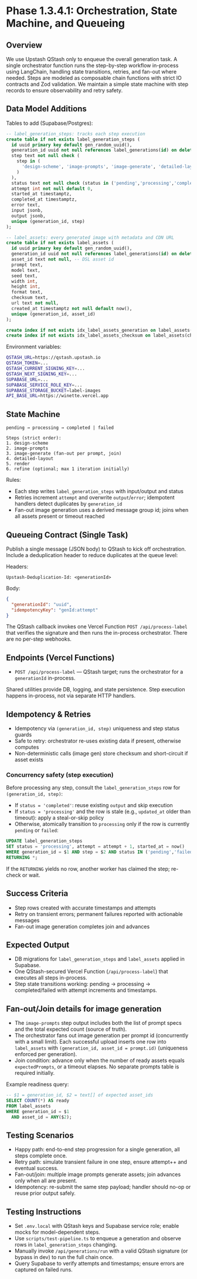 # Phase 1.3.4.1: Orchestration, State Machine, and Queueing

## Overview

We use Upstash QStash only to enqueue the overall generation task. A single orchestrator function runs the step-by-step
workflow in-process using LangChain, handling state transitions, retries, and fan-out where needed. Steps are modeled as
composable chain functions with strict IO contracts and Zod validation. We maintain a simple state machine with step
records to ensure observability and retry safety.

## Data Model Additions

Tables to add (Supabase/Postgres):

```sql
-- label_generation_steps: tracks each step execution
create table if not exists label_generation_steps (
  id uuid primary key default gen_random_uuid(),
  generation_id uuid not null references label_generations(id) on delete cascade,
  step text not null check (
    step in (
      'design-scheme', 'image-prompts', 'image-generate', 'detailed-layout', 'render', 'refine'
    )
  ),
  status text not null check (status in ('pending','processing','completed','failed')),
  attempt int not null default 0,
  started_at timestamptz,
  completed_at timestamptz,
  error text,
  input jsonb,
  output jsonb,
  unique (generation_id, step)
);

-- label_assets: every generated image with metadata and CDN URL
create table if not exists label_assets (
  id uuid primary key default gen_random_uuid(),
  generation_id uuid not null references label_generations(id) on delete cascade,
  asset_id text not null, -- DSL asset id
  prompt text,
  model text,
  seed text,
  width int,
  height int,
  format text,
  checksum text,
  url text not null,
  created_at timestamptz not null default now(),
  unique (generation_id, asset_id)
);

create index if not exists idx_label_assets_generation on label_assets(generation_id);
create index if not exists idx_label_assets_checksum on label_assets(checksum);
```

Environment variables:

```bash
QSTASH_URL=https://qstash.upstash.io
QSTASH_TOKEN=...
QSTASH_CURRENT_SIGNING_KEY=...
QSTASH_NEXT_SIGNING_KEY=...
SUPABASE_URL=...
SUPABASE_SERVICE_ROLE_KEY=...
SUPABASE_STORAGE_BUCKET=label-images
API_BASE_URL=https://winette.vercel.app
```

## State Machine

```text
pending → processing → completed | failed

Steps (strict order):
1. design-scheme
2. image-prompts
3. image-generate (fan-out per prompt, join)
4. detailed-layout
5. render
6. refine (optional; max 1 iteration initially)
```

Rules:

- Each step writes `label_generation_steps` with input/output and status
- Retries increment `attempt` and overwrite `output`/`error`; idempotent handlers detect duplicates by `generation_id`
- Fan-out image generation uses a derived message group id; joins when all assets present or timeout reached

## Queueing Contract (Single Task)

Publish a single message (JSON body) to QStash to kick off orchestration. Include a deduplication header to reduce
duplicates at the queue level:

Headers:

```text
Upstash-Deduplication-Id: <generationId>
```

Body:

```json
{
  "generationId": "uuid",
  "idempotencyKey": "genId:attempt"
}
```

The QStash callback invokes one Vercel Function `POST /api/process-label` that verifies the signature and then runs
the in-process orchestrator. There are no per-step webhooks.

## Endpoints (Vercel Functions)

- `POST /api/process-label` — QStash target; runs the orchestrator for a `generationId` in-process.

Shared utilities provide DB, logging, and state persistence. Step execution happens in-process, not via separate HTTP
handlers.

## Idempotency & Retries

- Idempotency via `(generation_id, step)` uniqueness and step status guards
- Safe to retry: orchestrator re-uses existing data if present, otherwise computes
- Non-deterministic calls (image gen) store checksum and short-circuit if asset exists

### Concurrency safety (step execution)

Before processing any step, consult the `label_generation_steps` row for `(generation_id, step)`:

- If `status = 'completed'`: reuse existing `output` and skip execution
- If `status = 'processing'` and the row is stale (e.g., `updated_at` older than timeout): apply a steal-or-skip policy
- Otherwise, atomically transition to `processing` only if the row is currently `pending` or `failed`:

```sql
UPDATE label_generation_steps
SET status = 'processing', attempt = attempt + 1, started_at = now()
WHERE generation_id = $1 AND step = $2 AND status IN ('pending','failed')
RETURNING *;
```

If the `RETURNING` yields no row, another worker has claimed the step; re-check or wait.

## Success Criteria

- Step rows created with accurate timestamps and attempts
- Retry on transient errors; permanent failures reported with actionable messages
- Fan-out image generation completes join and advances

## Expected Output

- DB migrations for `label_generation_steps` and `label_assets` applied in Supabase.
- One QStash-secured Vercel Function (`/api/process-label`) that executes all steps in-process.
- Step state transitions working: pending → processing → completed/failed with attempt increments and timestamps.

## Fan-out/Join details for image generation

- The `image-prompts` step output includes both the list of prompt specs and the total expected count (source of truth).
- The orchestrator fans out image generation per prompt id (concurrently with a small limit). Each successful upload
  inserts one row into `label_assets` with `(generation_id, asset_id = prompt.id)` (uniqueness enforced per generation).
- Join condition: advance only when the number of ready assets equals `expectedPrompts`, or a timeout elapses. No
  separate prompts table is required initially.

Example readiness query:

```sql
-- $1 = generation_id, $2 = text[] of expected asset_ids
SELECT COUNT(*) AS ready
FROM label_assets
WHERE generation_id = $1
  AND asset_id = ANY($2);
```

## Testing Scenarios

- Happy path: end-to-end step progression for a single generation, all steps complete once.
- Retry path: simulate transient failure in one step, ensure attempt++ and eventual success.
- Fan-out/join: multiple image prompts generate assets; join advances only when all are present.
- Idempotency: re-submit the same step payload; handler should no-op or reuse prior output safely.

## Testing Instructions

- Set `.env.local` with QStash keys and Supabase service role; enable mocks for model-dependent steps.
- Use `scripts/test-pipeline.ts` to enqueue a generation and observe rows in `label_generation_steps` changing.
- Manually invoke `/api/generations/run` with a valid QStash signature (or bypass in dev) to run the full chain once.
- Query Supabase to verify attempts and timestamps; ensure errors are captured on failed runs.
